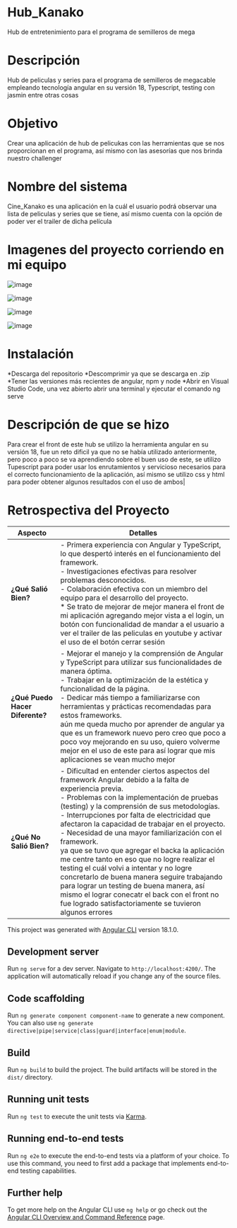 # Hub_Kanako
Hub de entretenimiento para el programa de semilleros de mega

# Descripción
Hub de peliculas y series para el programa de semilleros de megacable empleando tecnología angular en su versión 18, Typescript, testing con jasmin entre otras cosas

# Objetivo
Crear una aplicación de hub de pelicukas con las herramientas que se nos proporcionan en el programa, así mismo con las asesorías que nos brinda nuestro challenger

# Nombre del sistema
Cine_Kanako es una aplicación en la cuál el usuario podrá observar una lista de peliculas y series que se tiene, así mismo cuenta con la opción de poder ver el trailer de dicha película

# Imagenes del proyecto corriendo en mi equipo

![image](https://github.com/user-attachments/assets/f5246800-9688-4718-81c4-07555a70e9a4)

![image](https://github.com/user-attachments/assets/37a64eba-a903-463b-8273-4827db88ff8f)

![image](https://github.com/user-attachments/assets/8e7e5c7a-3313-40e1-ba23-a1ab9701fdf7)

![image](https://github.com/user-attachments/assets/b49cd341-93f9-4b6a-8894-47867cf26c72)

# Instalación
*Descarga del repositorio
*Descomprimir ya que se descarga en .zip
*Tener las versiones más recientes de angular, npm y node
*Abrir en Visual Studio Code, una vez abierto abrir una terminal y ejecutar el comando ng serve

# Descripción de que se hizo
Para crear el front de este hub se utilizo la herramienta angular en su versión 18, fue un reto dificil ya que no se había utilizado anteriormente, pero poco a poco se va aprendiendo sobre el buen uso de este, se utilizo Tupescript para poder usar los enrutamientos y servicioso necesarios para el correcto funcionamiento de la aplicación, así mismo se utilizo css y html para poder obtener algunos resultados con el uso de ambos|

# Retrospectiva del Proyecto

| **Aspecto**                    | **Detalles**                                                                                                                                                                                                                                                                                                               |
|--------------------------------|-----------------------------------------------------------------------------------------------------------------------------------------------------------------------------------------------------------------------------------------------------------------------------------------------------------------------------|
| **¿Qué Salió Bien?**           | - Primera experiencia con Angular y TypeScript, lo que despertó interés en el funcionamiento del framework. <br> - Investigaciones efectivas para resolver problemas desconocidos. <br> - Colaboración efectiva con un miembro del equipo para el desarrollo del proyecto. <br> * Se trato de mejorar de mejor manera el front de mi aplicación agregando mejor vista a el login, un botón con funcionalidad de mandar a el usuario a ver el trailer de las peliculas en youtube y activar el uso de el botón cerrar sesión                                                      |
| **¿Qué Puedo Hacer Diferente?** | - Mejorar el manejo y la comprensión de Angular y TypeScript para utilizar sus funcionalidades de manera óptima. <br> - Trabajar en la optimización de la estética y funcionalidad de la página. <br> - Dedicar más tiempo a familiarizarse con herramientas y prácticas recomendadas para estos frameworks. <br> aún me queda mucho por aprender de angular ya que es un framework nuevo pero creo que poco a poco voy mejorando en su uso, quiero volverme mejor en el uso de este para así lograr que mis aplicaciones se vean mucho mejor                      |
| **¿Qué No Salió Bien?**        | - Dificultad en entender ciertos aspectos del framework Angular debido a la falta de experiencia previa. <br> - Problemas con la implementación de pruebas (testing) y la comprensión de sus metodologías. <br> - Interrupciones por falta de electricidad que afectaron la capacidad de trabajar en el proyecto. <br> - Necesidad de una mayor familiarización con el framework. <br> ya que se tuvo que agregar el backa la aplicación me centre tanto en eso que no logre realizar el testing el cuál volvi a intentar y no logre concretarlo de buena manera seguire trabajando para lograr un testing de buena manera, así mismo el lograr conecatr el back con el front no fue logrado satisfactoriamente se tuvieron algunos errores |

This project was generated with [Angular CLI](https://github.com/angular/angular-cli) version 18.1.0.

## Development server

Run `ng serve` for a dev server. Navigate to `http://localhost:4200/`. The application will automatically reload if you change any of the source files.

## Code scaffolding

Run `ng generate component component-name` to generate a new component. You can also use `ng generate directive|pipe|service|class|guard|interface|enum|module`.

## Build

Run `ng build` to build the project. The build artifacts will be stored in the `dist/` directory.

## Running unit tests

Run `ng test` to execute the unit tests via [Karma](https://karma-runner.github.io).

## Running end-to-end tests

Run `ng e2e` to execute the end-to-end tests via a platform of your choice. To use this command, you need to first add a package that implements end-to-end testing capabilities.

## Further help

To get more help on the Angular CLI use `ng help` or go check out the [Angular CLI Overview and Command Reference](https://angular.dev/tools/cli) page.
